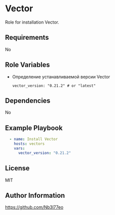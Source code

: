 Vector
=========

Role for installation Vector.

Requirements
------------

No

Role Variables
--------------
- Определение устанавливаемой версии Vector <p>
```vector_version: "0.21.2" # or "latest"```

Dependencies
------------

No

Example Playbook
----------------

```yaml
  - name: Install Vector
    hosts: vectors
    vars:
      vector_version: "0.21.2"
```

License
---

MIT

Author Information
------------------

https://github.com/Nb3l77eo

